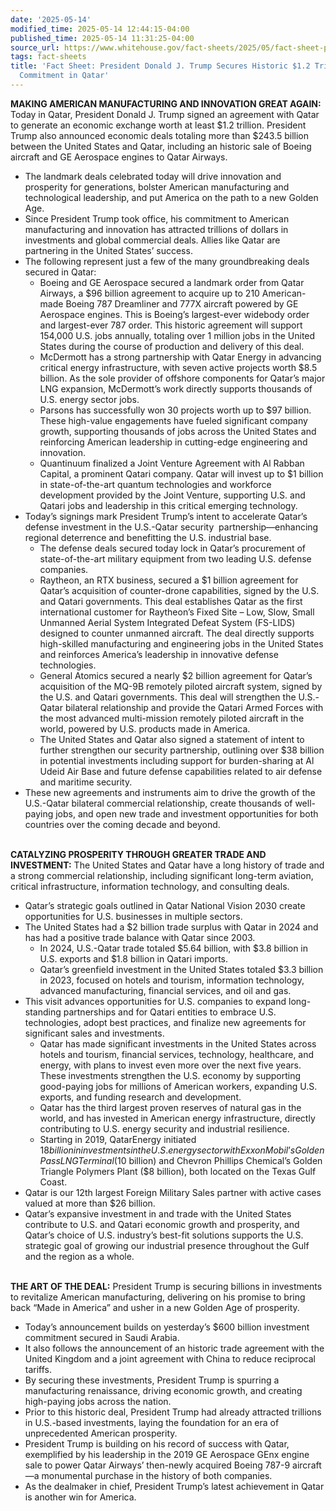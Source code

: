 ```yaml
---
date: '2025-05-14'
modified_time: 2025-05-14 12:44:15-04:00
published_time: 2025-05-14 11:31:25-04:00
source_url: https://www.whitehouse.gov/fact-sheets/2025/05/fact-sheet-president-donald-j-trump-secures-historic-1-2-trillion-economic-commitment-in-qatar/
tags: fact-sheets
title: 'Fact Sheet: President Donald J. Trump Secures Historic $1.2 Trillion Economic
  Commitment in Qatar'
---
```

 
**MAKING AMERICAN MANUFACTURING AND INNOVATION GREAT AGAIN:** Today in
Qatar, President Donald J. Trump signed an agreement with Qatar to
generate an economic exchange worth at least $1.2 trillion. President
Trump also announced economic deals totaling more than $243.5 billion
between the United States and Qatar, including an historic sale of
Boeing aircraft and GE Aerospace engines to Qatar Airways.   

-   The landmark deals celebrated today will drive innovation and
    prosperity for generations, bolster American manufacturing and
    technological leadership, and put America on the path to a new
    Golden Age.
-   Since President Trump took office, his commitment to American
    manufacturing and innovation has attracted trillions of dollars in
    investments and global commercial deals. Allies like Qatar are
    partnering in the United States’ success. 
-   The following represent just a few of the many groundbreaking deals
    secured in Qatar:
    -   Boeing and GE Aerospace secured a landmark order from Qatar
        Airways, a $96 billion agreement to acquire up to 210
        American-made Boeing 787 Dreamliner and 777X aircraft powered by
        GE Aerospace engines. This is Boeing’s largest-ever widebody
        order and largest-ever 787 order. This historic agreement will
        support 154,000 U.S. jobs annually, totaling over 1 million jobs
        in the United States during the course of production and
        delivery of this deal.
    -   McDermott has a strong partnership with Qatar Energy in
        advancing critical energy infrastructure, with seven active
        projects worth $8.5 billion. As the sole provider of offshore
        components for Qatar’s major LNG expansion, McDermott’s work
        directly supports thousands of U.S. energy sector jobs.
    -   Parsons has successfully won 30 projects worth up to $97
        billion. These high-value engagements have fueled significant
        company growth, supporting thousands of jobs across the United
        States and reinforcing American leadership in cutting-edge
        engineering and innovation.
    -   Quantinuum finalized a Joint Venture Agreement with Al Rabban
        Capital, a prominent Qatari company. Qatar will invest up to $1
        billion in state-of-the-art quantum technologies and workforce
        development provided by the Joint Venture, supporting U.S. and
        Qatari jobs and leadership in this critical emerging technology.
         
-   Today’s signings mark President Trump’s intent to accelerate Qatar’s
    defense investment in the U.S.-Qatar security  partnership—enhancing
    regional deterrence and benefitting the U.S. industrial base.
    -   The defense deals secured today lock in Qatar’s procurement of
        state-of-the-art military equipment from two leading U.S.
        defense companies.
    -   Raytheon, an RTX business, secured a $1 billion agreement for
        Qatar’s acquisition of counter-drone capabilities, signed by the
        U.S. and Qatari governments. This deal establishes Qatar as the
        first international customer for Raytheon’s Fixed Site – Low,
        Slow, Small Unmanned Aerial System Integrated Defeat System
        (FS-LIDS) designed to counter unmanned aircraft. The deal
        directly supports high-skilled manufacturing and engineering
        jobs in the United States and reinforces America’s leadership in
        innovative defense technologies.
    -   General Atomics secured a nearly $2 billion agreement for
        Qatar’s acquisition of the MQ-9B remotely piloted aircraft
        system, signed by the U.S. and Qatari governments. This deal
        will strengthen the U.S.-Qatar bilateral relationship and
        provide the Qatari Armed Forces with the most advanced
        multi-mission remotely piloted aircraft in the world, powered by
        U.S. products made in America.
    -   The United States and Qatar also signed a statement of intent to
        further strengthen our security partnership, outlining over $38
        billion in potential investments including support for
        burden-sharing at Al Udeid Air Base and future defense
        capabilities related to air defense and maritime security.
-   These new agreements and instruments aim to drive the growth of the
    U.S.-Qatar bilateral commercial relationship, create thousands of
    well-paying jobs, and open new trade and investment opportunities
    for both countries over the coming decade and beyond.

   
**CATALYZING PROSPERITY THROUGH GREATER TRADE AND INVESTMENT:** The
United States and Qatar have a long history of trade and a strong
commercial relationship, including significant long-term aviation,
critical infrastructure, information technology, and consulting deals. 

-   Qatar’s strategic goals outlined in Qatar National Vision 2030
    create opportunities for U.S. businesses in multiple sectors.
-   The United States had a $2 billion trade surplus with Qatar in 2024
    and has had a positive trade balance with Qatar since 2003.
    -   In 2024, U.S.-Qatar trade totaled $5.64 billion, with $3.8
        billion in U.S. exports and $1.8 billion in Qatari imports.
    -   Qatar’s greenfield investment in the United States totaled $3.3
        billion in 2023, focused on hotels and tourism, information
        technology, advanced manufacturing, financial services, and oil
        and gas.
-   This visit advances opportunities for U.S. companies to expand
    long-standing partnerships and for Qatari entities to embrace U.S.
    technologies, adopt best practices, and finalize new agreements for
    significant sales and investments.
    -   Qatar has made significant investments in the United States
        across hotels and tourism, financial services, technology,
        healthcare, and energy, with plans to invest even more over the
        next five years. These investments strengthen the U.S. economy
        by supporting good-paying jobs for millions of American workers,
        expanding U.S. exports, and funding research and development. 
    -   Qatar has the third largest proven reserves of natural gas in
        the world, and has invested in American energy infrastructure,
        directly contributing to U.S. energy security and industrial
        resilience.
    -   Starting in 2019, QatarEnergy initiated $18 billion in
        investments in the U.S. energy sector with ExxonMobil’s Golden
        Pass LNG Terminal ($10 billion) and Chevron Phillips Chemical’s
        Golden Triangle Polymers Plant ($8 billion), both located on the
        Texas Gulf Coast.
-   Qatar is our 12th largest Foreign Military Sales partner with active
    cases valued at more than $26 billion.
-   Qatar’s expansive investment in and trade with the United States
    contribute to U.S. and Qatari economic growth and prosperity, and
    Qatar’s choice of U.S. industry’s best-fit solutions supports the
    U.S. strategic goal of growing our industrial presence throughout
    the Gulf and the region as a whole.   

   
**THE ART OF THE DEAL:** President Trump is securing billions in
investments to revitalize American manufacturing, delivering on his
promise to bring back “Made in America” and usher in a new Golden Age of
prosperity.

-   Today’s announcement builds on yesterday’s $600 billion investment
    commitment secured in Saudi Arabia.
-   It also follows the announcement of an historic trade agreement with
    the United Kingdom and a joint agreement with China to reduce
    reciprocal tariffs. 
-   By securing these investments, President Trump is spurring a
    manufacturing renaissance, driving economic growth, and creating
    high-paying jobs across the nation.
-   Prior to this historic deal, President Trump had already attracted
    trillions in U.S.-based investments, laying the foundation for an
    era of unprecedented American prosperity.
-   President Trump is building on his record of success with Qatar,
    exemplified by his leadership in the 2019 GE Aerospace GEnx engine
    sale to power Qatar Airways’ then-newly acquired Boeing 787-9
    aircraft—a monumental purchase in the history of both companies.
-   As the dealmaker in chief, President Trump’s latest achievement in
    Qatar is another win for America.
